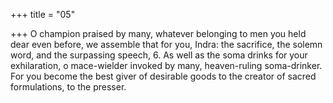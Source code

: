 +++
title = "05"

+++
O champion praised by many, whatever belonging to men you held dear  even before,
we assemble that for you, Indra: the sacrifice, the solemn word, and the  surpassing speech, 6. As well as the soma drinks for your exhilaration, o mace-wielder  invoked by many, heaven-ruling soma-drinker.
For you become the best giver of desirable goods to the creator of
sacred formulations, to the presser.